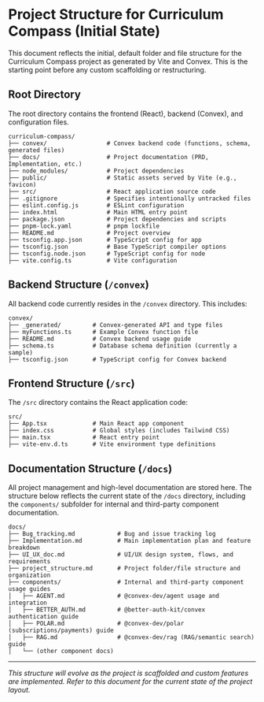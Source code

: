 # Project Structure for Curriculum Compass (Initial State)

This document reflects the initial, default folder and file structure for the Curriculum Compass project as generated by Vite and Convex. This is the starting point before any custom scaffolding or restructuring.

## Root Directory

The root directory contains the frontend (React), backend (Convex), and configuration files.

```
curriculum-compass/
├── convex/                 # Convex backend code (functions, schema, generated files)
├── docs/                   # Project documentation (PRD, Implementation, etc.)
├── node_modules/           # Project dependencies
├── public/                 # Static assets served by Vite (e.g., favicon)
├── src/                    # React application source code
├── .gitignore              # Specifies intentionally untracked files
├── eslint.config.js        # ESLint configuration
├── index.html              # Main HTML entry point
├── package.json            # Project dependencies and scripts
├── pnpm-lock.yaml          # pnpm lockfile
├── README.md               # Project overview
├── tsconfig.app.json       # TypeScript config for app
├── tsconfig.json           # Base TypeScript compiler options
├── tsconfig.node.json      # TypeScript config for node
├── vite.config.ts          # Vite configuration
```

## Backend Structure (`/convex`)

All backend code currently resides in the `/convex` directory. This includes:

```
convex/
├── _generated/         # Convex-generated API and type files
├── myFunctions.ts      # Example Convex function file
├── README.md           # Convex backend usage guide
├── schema.ts           # Database schema definition (currently a sample)
├── tsconfig.json       # TypeScript config for Convex backend
```

## Frontend Structure (`/src`)

The `/src` directory contains the React application code:

```
src/
├── App.tsx             # Main React app component
├── index.css           # Global styles (includes Tailwind CSS)
├── main.tsx            # React entry point
├── vite-env.d.ts       # Vite environment type definitions
```

## Documentation Structure (`/docs`)

All project management and high-level documentation are stored here. The structure below reflects the current state of the `/docs` directory, including the `components/` subfolder for internal and third-party component documentation.

```
docs/
├── Bug_tracking.md            # Bug and issue tracking log
├── Implementation.md          # Main implementation plan and feature breakdown
├── UI_UX_doc.md               # UI/UX design system, flows, and requirements
├── project_structure.md       # Project folder/file structure and organization
├── components/                # Internal and third-party component usage guides
│   ├── AGENT.md               # @convex-dev/agent usage and integration
│   ├── BETTER_AUTH.md         # @better-auth-kit/convex authentication guide
│   ├── POLAR.md               # @convex-dev/polar (subscriptions/payments) guide
│   ├── RAG.md                 # @convex-dev/rag (RAG/semantic search) guide
│   └── (other component docs)
```

---

*This structure will evolve as the project is scaffolded and custom features are implemented. Refer to this document for the current state of the project layout.*